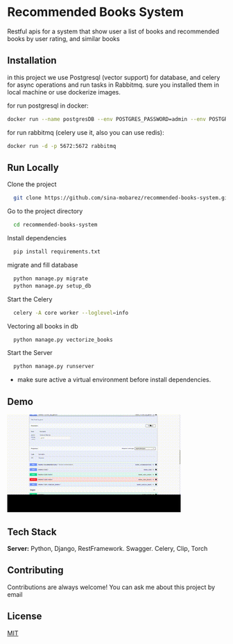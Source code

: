 # Recommended Books System

Restful apis for a system that show user a list of books and recommended books by user rating, and similar books

## Installation

in this project we use Postgresql (vector support) for database, and celery for async operations and run tasks in Rabbitmq.
sure you installed them in local machine or use dockerize images.

for run postgresql in docker:

```bash
docker run --name postgresDB --env POSTGRES_PASSWORD=admin --env POSTGRES_DB=postgres --env POSTGRES_USER=postgres --env POSTGRES_HOST_AUTH_METHOD=trust --publish 5432:5432 --detach ankane/pgvector
```

for run rabbitmq (celery use it, also you can use redis):

```bash
docker run -d -p 5672:5672 rabbitmq
```

## Run Locally

Clone the project

```bash
  git clone https://github.com/sina-mobarez/recommended-books-system.git
```

Go to the project directory

```bash
  cd recommended-books-system
```

Install dependencies

```bash
  pip install requirements.txt
```

migrate and fill database

```bash
  python manage.py migrate
  python manage.py setup_db
```

Start the Celery

```bash
  celery -A core worker --loglevel=info
```

Vectoring all books in db

```bash
  python manage.py vectorize_books
```

Start the Server

```bash
  python manage.py runserver
```

- make sure active a virtual environment before install dependencies.

## Demo

![pipeline_recording](demo.gif)

## Tech Stack

**Server:** Python, Django, RestFramework. Swagger. Celery, Clip, Torch

## Contributing

Contributions are always welcome!
You can ask me about this project by email

## License

[MIT](https://choosealicense.com/licenses/mit/)

